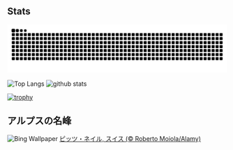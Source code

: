 ## Stats
<picture>
  <source media="(prefers-color-scheme: dark)" srcset="https://raw.githubusercontent.com/ba230t/ba230t/output/github-contribution-grid-snake-dark.svg">
  <source media="(prefers-color-scheme: light)" srcset="https://raw.githubusercontent.com/ba230t/ba230t/output/github-contribution-grid-snake.svg">
  <img alt="github contribution grid snake animation" src="https://raw.githubusercontent.com/ba230t/ba230t/output/github-contribution-grid-snake.svg">
</picture>

<p align="left">
  <img alt="Top Langs" height="150px" src="https://github-readme-stats.vercel.app/api/top-langs/?username=ba230t&layout=compact&theme=transparent" />
  <img alt="github stats" height="150px" src="https://github-readme-stats.vercel.app/api?username=ba230t&theme=transparent" />
</p>

[![trophy](https://github-profile-trophy.vercel.app/?username=ba230t&theme=transparent&column=7)](https://github.com/ryo-ma/github-profile-trophy)


<!-- Bing Wallpaper Start -->
## アルプスの名峰
![Bing Wallpaper](https://www.bing.com/th?id=OHR.PizNairPeak_JA-JP2425115607_1920x1080.jpg&rf=LaDigue_1920x1080.jpg&pid=hp)
[ピッツ・ネイル, スイス (© Roberto Moiola/Alamy)](https://www.bing.com/search?q=%E3%83%94%E3%83%83%E3%83%84%E3%83%BB%E3%83%8D%E3%82%A4%E3%83%AB&form=hpcapt&filters=HpDate%3a%2220250813_1500%22)
<!-- Bing Wallpaper End -->
